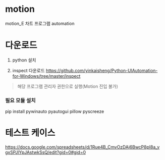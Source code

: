 # motion
motion_E 차트 프로그램 automation


# 다운로드

1. python 설치

2. inspect 다운로드
https://github.com/yinkaisheng/Python-UIAutomation-for-Windows/tree/master/inspect
> 해당 프로그램 관리자 권한으로 실행(Motion 진입 불가)

### 필요 모듈 설치
pip install pywinauto pyautogui pillow pyscreeze



# 테스트 케이스
https://docs.google.com/spreadsheets/d/1Rue4B_CmvOzDAj6BwcP8pI8a_vgxSPJlYpJAstwkSsQ/edit?gid=0#gid=0
